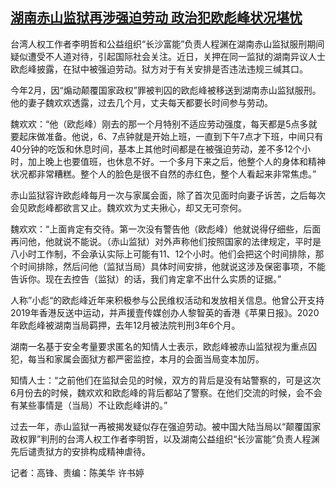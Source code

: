 <!--1686908248000-->
[湖南赤山监狱再涉强迫劳动 政治犯欧彪峰状况堪忧](https://www.rfa.org/mandarin/yataibaodao/gangtai/gf-06162023053715.html)
------

<p>台湾人权工作者李明哲和公益组织“长沙富能”负责人程渊在湖南赤山监狱服刑期间疑似遭受不人道对待，引起国际社会关注。近日，关押在同一监狱的湖南异议人士欧彪峰披露，在狱中被强迫劳动。狱方对于有关安排是否违法违规三缄其口。</p><p>今年2月，因“煽动颠覆国家政权”罪被判囚的欧彪峰被移送到湖南赤山监狱服刑。他的妻子魏欢欢透露，过去几个月，丈夫每天都要长时间参与劳动。</p><p>魏欢欢：“他（欧彪峰）刚去的那一个月特别不适应劳动强度，每天都是5点多就要起床做准备。他说，6、7点钟就是开始上班，一直到下午7点才下班，中间只有40分钟的吃饭和休息时间，基本上其他时间都是在被强迫劳动，差不多12个小时，加上晚上也要值班，也休息不好。一个多月下来之后，他整个人的身体和精神状况都非常糟糕。整个人的脸色是很不自然的赤红色，整个人看起来非常焦虑。”</p><p>赤山监狱容许欧彪峰每月一次与家属会面，除了首次见面时向妻子诉苦，之后每次会见欧彪峰都欲言又止。魏欢欢为丈夫揪心，却又无可奈何。</p><p>魏欢欢：“上面肯定有交待。第一次没有警告他（欧彪峰）他就说得仔细些，后面再问他，他就说不能说。（赤山监狱）对外声称他们按照国家的法律规定，平时是八小时工作制，不会承认实际上可能有11、12个小时。他们会把这个时间排除，那个时间排除，然后问他（监狱当局）具体时间安排，他就说这涉及保密事项，不能告诉你。现在去控告（监狱）的话，我们肯定拿不出什么实质的证据。”</p><p>人称”小彪“的欧彪峰近年来积极参与公民维权活动和发放相关信息。他曾公开支持2019年香港反送中运动，并声援壹传媒创办人黎智英的香港《苹果日报》。2020年欧彪峰被湖南当局羁押，去年12月被法院判刑3年6个月。</p><p>湖南一名基于安全考量要求匿名的知情人士表示，欧彪峰被赤山监狱视为重点囚犯，每当和家属会面狱方都严密监控，本月的会面当局变本加厉。</p><p>知情人士：“之前他们在监狱会见的时候，双方的背后是没有站警察的，可是这次6月份去的时候，魏欢欢和欧彪峰的背后都站了警察。在他们交流的时候，会不会有某些事情是（当局）不让欧彪峰讲的。”</p><p>过去一年，赤山监狱一再被揭发疑似存在强迫劳动。被中国大陆当局以“颠覆国家政权罪”判刑的台湾人权工作者李明哲，以及湖南公益组织“长沙富能”负责人程渊先后谴责狱方的安排构成精神虐待。</p><p>记者：高锋、责编：陈美华 许书婷</p><p></p>
